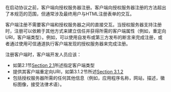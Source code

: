 在启动协议之前，客户端向授权服务器注册。客户端向授权服务器注册的方法超出了本规范的范围，但通常涉及最终用户与HTML注册表单的交互。

客户端注册不需要客户端和授权服务器之间的直接交互。当授权服务器支持注册时，注册可以依赖于其他方式来建立信任并获得所需的客户端属性（例如，重定向URI，客户端类型）。例如，可以使用自发布或第三方发布的断言来完成注册，或者通过使用可信通道执行客户端发现的授权服务器来完成注册。

注册客户端时，客户端开发人员应该：

* 如第2.1节[Section 2.1](https://tools.ietf.org/html/rfc6749#section-2.1)所述指定客户端类型
* 提供其客户端重定向URI，如第3.1.2节所述[Section 3.1.2](https://tools.ietf.org/html/rfc6749#section-3.1.2)
* 包括授权服务器所需的任何其他信息（例如，应用程序名称，网站，描述，徽标图像，接受法律术语）。




